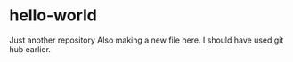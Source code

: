 # hello-world
Just another repository
Also making a new file here.  I should have used git hub earlier.  
